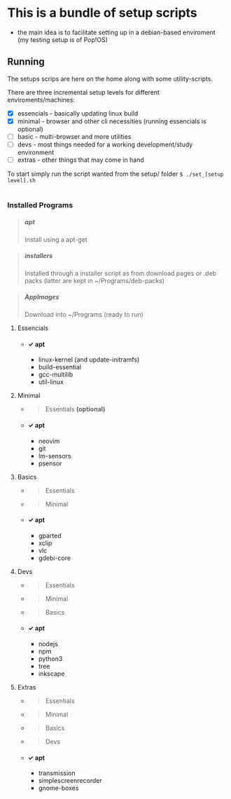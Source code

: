 # This is a bundle of setup scripts

- the main idea is to facilitate setting up in a debian-based enviroment (my testing setup is of Pop!OS)

## Running

The setups scrips are here on the home along with some utility-scripts.

There are three incremental setup levels for different enviroments/machines:
 - [X] essencials - basically updating linux build
 - [X] minimal    - browser and other cli necessities (running essencials is optional)
 - [ ] basic      - multi-browser and more utilities
 - [ ] devs       - most things needed for a working development/study environment
 - [ ] extras     - other things that may come in hand

To start simply run the script wanted from the setup/ folder
```$ ./set_[setup level].sh```

#

### Installed Programs

> ##### apt
> Install using a apt-get

> ##### installers
> Installed through a installer script as from download pages or .deb packs (latter are kept in ~/Programs/deb-packs)

> ##### AppImages
> Download into ~/Programs (ready to run)


 1. Essencials
    - #### &check; apt
      - linux-kernel (and update-initramfs)
      - build-essential
      - gcc-multilib
      - util-linux

 2. Minimal
    - > Essentials **(optional)**
    - #### &check; apt
      - neovim
      - git
      - lm-sensors
      - psensor

 3. Basics
    - > Essentials
    - > Minimal
    - #### &check; apt
      - gparted
      - xclip
      - vlc
      - gdebi-core

 4. Devs
    - > Essentials
    - > Minimal 
    - > Basics
    - #### &check; apt
      - nodejs
      - npm 
      - python3
      - tree
      - inkscape

 5. Extras
    - >  Essentials
    - >  Minimal 
    - >  Basics
    - >  Devs
    - #### &check; apt
      - transmission
      - simplescreenrecorder
      - gnome-boxes

